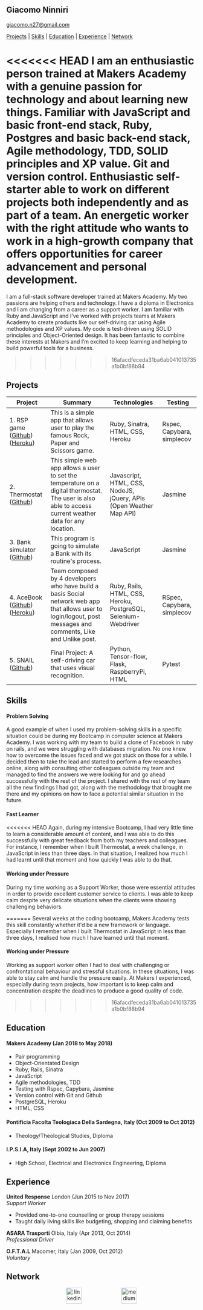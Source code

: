 ## Giacomo Ninniri
[giacomo.n27@gmail.com](mailto:giacomo.n27@gmail.com)

[Projects](#projects) | [Skills](#skills) | [Education](#education) | [Experience](#experience) | [ Network](#network)

<<<<<<< HEAD
I am an enthusiastic person trained at Makers Academy with a genuine passion for technology and about learning new things. Familiar with JavaScript and basic front-end stack, Ruby, Postgres and basic back-end stack, Agile methodology, TDD, SOLID principles and XP value. Git and version control. Enthusiastic self-starter able to work on different projects both independently and as part of a team. An energetic worker with the right attitude who wants to work in a high-growth company that offers opportunities for career advancement and personal development. 
=======
I am a full-stack software developer trained at Makers Academy. My two passions are helping others and technology. I have a diploma in Electronics and I am changing from a career as a support worker. I am familiar with Ruby and JavaScript and I’ve worked with projects teams at Makers Academy to create products like our self-driving car using Agile methodologies and XP values. My code is test-driven using SOLID principles and Object-Oriented design.  It has been fantastic to combine these interests at Makers and I’m excited to keep learning and helping to build powerful tools for a business.
>>>>>>> 16afacdfeceda31ba6ab041013735a1b0bf88b94

## Projects

| Project       | Summary       | Technologies  | Testing |
| ------------- |---------------| --------------|---------|
| 1. RSP game ([Github](https://github.com/Gia1987/RPS-Game.git)) ([Heroku](https://boiling-wildwood-74884.herokuapp.com/)) | This is a simple app that allows user to play the famous Rock, Paper and Scissors game. |Ruby, Sinatra, HTML, CSS, Heroku | Rspec, Capybara, simplecov |
| 2. Thermostat ([Github](https://github.com/Gia1987/JS-Thermostat.git))|This simple web app allows a user to set the temperature on a digital thermostat. The user is also able to access current weather data for any location. | Javascript, HTML, CSS, NodeJS, jQuery, APIs (Open Weather Map API) | Jasmine|
| 3. Bank simulator ([Github](https://github.com/Gia1987/Bank-tech-test.git)) | This program is going to simulate a Bank with its routine's process. | JavaScript | Jasmine |
| 4. AceBook ([Github](https://github.com/Gia1987/acebook-Underdogs.git)) ([Heroku](https://arcane-woodland-75224.herokuapp.com/)) | Team composed by 4 developers who have build a basis Social network web app that allows user to login/logout,  post messages and comments, Like and Unlike post. | Ruby, Rails, HTML, CSS, Heroku, PostgreSQL, Selenium-Webdriver | RSpec, Capybara, simplecov |
| 5. SNAIL ([Github](https://github.com/Gia1987/snail-ML))| Final Project: A self-driving car that uses visual recognition.  | Python, Tensor-flow, Flask, RaspberryPi, HTML | Pytest |


## Skills

#### Problem Solving
  A good example of when I used my problem-solving skills in a specific situation could be during my Bootcamp in computer science at Makers Academy. I was working with my team to build a clone of Facebook in ruby on rails, and we were struggling with databases migration. No one knew how to overcome the issues faced and we got stuck on those for a while. I decided then to take the lead and started to perform a few researches online, along with consulting other colleagues outside my team and managed to find the answers we were looking for and go ahead successfully with the rest of the project. I shared with the rest of my team all the new findings I had got, along with the methodology that brought me there and my opinions on how to face a potential similar situation in the future.

#### Fast Learner
<<<<<<< HEAD
  Again, during my intensive Bootcamp, I had very little time to learn a considerable amount of content, and I was able to do this successfully with great feedback from both my teachers and colleagues. For instance, I remember when I built Thermostat, a week challenge, in JavaScript in less than three days. In that situation, I realized how much I had learnt until that moment and how quickly I was able to do that.

#### Working under Pressure
  During my time working as a Support Worker, those were essential attitudes in order to provide excellent customer service to clients. I was able to keep calm despite very delicate situations when the clients were showing challenging behaviors.

=======
  Several weeks at the coding bootcamp, Makers Academy tests this skill constantly whether it'd be a new framework or language. Especially I remember when I built Thermostat in JavaScript in less than three days, I realised how much I have learned until that moment.

#### Working under Pressure
  Working as support worker often I had to deal with challenging or confrontational behaviour and stressful situations. In these situations, I was  able to stay calm and handle the pressure easily.
  At Makers I experienced, especially during team projects, how important is to keep calm and concentration despite the deadlines to produce a good quality of code.
>>>>>>> 16afacdfeceda31ba6ab041013735a1b0bf88b94
## Education

#### Makers Academy (Jan 2018 to  May 2018)

- Pair programming
- Object-Orientated Design
- Ruby, Rails, Sinatra
- JavaScript
- Agile methodologies, TDD
- Testing with Rspec, Capybara, Jasmine
- Version control with Git and Github
- PostgreSQL, Heroku
- HTML, CSS

#### Pontificia Facolta Teologiaca Della Sardegna, Italy (Oct 2009 to  Oct 2012)
- Theology/Theological Studies, Diploma

#### I.P.S.I.A, Italy (Sept 2002 to Jun 2007)
- High School, Electrical and Electronics Engineering, Diploma

## Experience

**United Response** London (Jun 2015 to Nov 2017)    
*Support Worker*

- Provided one-to-one counselling or group therapy sessions
- Taught daily living skills like budgeting, shopping and claiming benefits

**ASARA Trasporti** Olbia, Italy (Apr 2013, Oct 2014)       
*Professional Driver*

**O.F.T.A.L** Macomer, Italy (Jan 2009, Oct 2012)       
*Voluntary*

## Network
<p align='center'>
  <a href="https://www.linkedin.com/in/giacomo-ninniri-3b8699150/">
  <img src="https://www.iconfinder.com/data/icons/free-social-icons/67/linkedin_circle_color-512.png" alt="linkedin" hspace="50" height="42" width="42"></a>
  <a href="https://medium.com/@giacomo.n27">
  <img src="http://www.webmasto.com/wp-content/uploads/2017/08/Medium-App-Icon-2017.png" alt="medium" hspace="50" height="42" width="42"></a></p></p>
